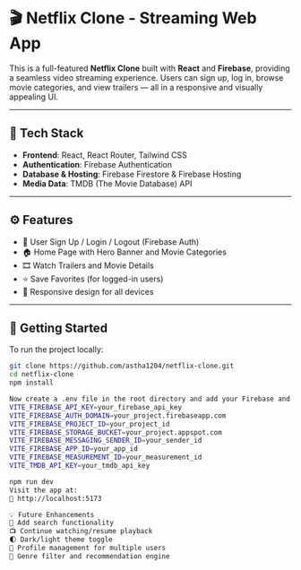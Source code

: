 # 🎬 Netflix Clone - Streaming Web App

This is a full-featured **Netflix Clone** built with **React** and **Firebase**, providing a seamless video streaming experience. Users can sign up, log in, browse movie categories, and view trailers — all in a responsive and visually appealing UI.

---

## 🔧 Tech Stack

- **Frontend**: React, React Router, Tailwind CSS
- **Authentication**: Firebase Authentication
- **Database & Hosting**: Firebase Firestore & Firebase Hosting
- **Media Data**: TMDB (The Movie Database) API

---

## ⚙️ Features

- 🔐 User Sign Up / Login / Logout (Firebase Auth)
- 🏠 Home Page with Hero Banner and Movie Categories
- 🎞️ Watch Trailers and Movie Details
- ⭐ Save Favorites (for logged-in users)
- 📱 Responsive design for all devices

---

## 🚀 Getting Started

To run the project locally:

```bash
git clone https://github.com/astha1204/netflix-clone.git
cd netflix-clone
npm install

Now create a .env file in the root directory and add your Firebase and TMDB credentials:
VITE_FIREBASE_API_KEY=your_firebase_api_key
VITE_FIREBASE_AUTH_DOMAIN=your_project.firebaseapp.com
VITE_FIREBASE_PROJECT_ID=your_project_id
VITE_FIREBASE_STORAGE_BUCKET=your_project.appspot.com
VITE_FIREBASE_MESSAGING_SENDER_ID=your_sender_id
VITE_FIREBASE_APP_ID=your_app_id
VITE_FIREBASE_MEASUREMENT_ID=your_measurement_id
VITE_TMDB_API_KEY=your_tmdb_api_key

npm run dev
Visit the app at:
📍 http://localhost:5173

💡 Future Enhancements
🔎 Add search functionality
📺 Continue watching/resume playback
🌓 Dark/light theme toggle
👥 Profile management for multiple users
🎯 Genre filter and recommendation engine

